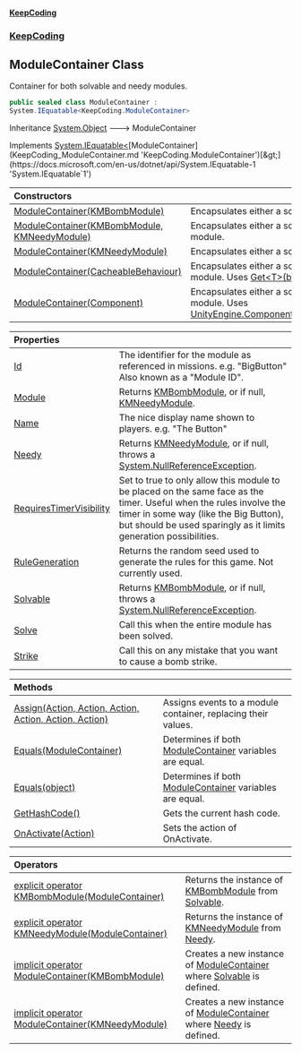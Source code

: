 #### [KeepCoding](index.md 'index')
### [KeepCoding](KeepCoding.md 'KeepCoding')
## ModuleContainer Class
Container for both solvable and needy modules.  
```csharp
public sealed class ModuleContainer :
System.IEquatable<KeepCoding.ModuleContainer>
```

Inheritance [System.Object](https://docs.microsoft.com/en-us/dotnet/api/System.Object 'System.Object') &#129106; ModuleContainer  

Implements [System.IEquatable&lt;](https://docs.microsoft.com/en-us/dotnet/api/System.IEquatable-1 'System.IEquatable`1')[ModuleContainer](KeepCoding_ModuleContainer.md 'KeepCoding.ModuleContainer')[&gt;](https://docs.microsoft.com/en-us/dotnet/api/System.IEquatable-1 'System.IEquatable`1')  

| Constructors | |
| :--- | :--- |
| [ModuleContainer(KMBombModule)](KeepCoding_ModuleContainer_ModuleContainer(global__KMBombModule).md 'KeepCoding.ModuleContainer.ModuleContainer(global::KMBombModule)') | Encapsulates either a solvable module.<br/> |
| [ModuleContainer(KMBombModule, KMNeedyModule)](KeepCoding_ModuleContainer_ModuleContainer(global__KMBombModule_global__KMNeedyModule).md 'KeepCoding.ModuleContainer.ModuleContainer(global::KMBombModule, global::KMNeedyModule)') | Encapsulates either a solvable or needy module.<br/> |
| [ModuleContainer(KMNeedyModule)](KeepCoding_ModuleContainer_ModuleContainer(global__KMNeedyModule).md 'KeepCoding.ModuleContainer.ModuleContainer(global::KMNeedyModule)') | Encapsulates either a solvable module.<br/> |
| [ModuleContainer(CacheableBehaviour)](KeepCoding_ModuleContainer_ModuleContainer(KeepCoding_CacheableBehaviour).md 'KeepCoding.ModuleContainer.ModuleContainer(KeepCoding.CacheableBehaviour)') | Encapsulates either a solvable or needy module. Uses [Get&lt;T&gt;(bool)](KeepCoding_CacheableBehaviour_Get_T_(bool).md 'KeepCoding.CacheableBehaviour.Get&lt;T&gt;(bool)').<br/> |
| [ModuleContainer(Component)](KeepCoding_ModuleContainer_ModuleContainer(UnityEngine_Component).md 'KeepCoding.ModuleContainer.ModuleContainer(UnityEngine.Component)') | Encapsulates either a solvable or needy module. Uses [UnityEngine.Component.GetComponent&lt;&gt;](https://docs.microsoft.com/en-us/dotnet/api/UnityEngine.Component.GetComponent--1 'UnityEngine.Component.GetComponent``1').<br/> |

| Properties | |
| :--- | :--- |
| [Id](KeepCoding_ModuleContainer_Id.md 'KeepCoding.ModuleContainer.Id') | The identifier for the module as referenced in missions. e.g. "BigButton" Also known as a "Module ID".<br/> |
| [Module](KeepCoding_ModuleContainer_Module.md 'KeepCoding.ModuleContainer.Module') | Returns [KMBombModule](https://docs.microsoft.com/en-us/dotnet/api/KMBombModule 'KMBombModule'), or if null, [KMNeedyModule](https://docs.microsoft.com/en-us/dotnet/api/KMNeedyModule 'KMNeedyModule').<br/> |
| [Name](KeepCoding_ModuleContainer_Name.md 'KeepCoding.ModuleContainer.Name') | The nice display name shown to players. e.g. "The Button"<br/> |
| [Needy](KeepCoding_ModuleContainer_Needy.md 'KeepCoding.ModuleContainer.Needy') | Returns [KMNeedyModule](https://docs.microsoft.com/en-us/dotnet/api/KMNeedyModule 'KMNeedyModule'), or if null, throws a [System.NullReferenceException](https://docs.microsoft.com/en-us/dotnet/api/System.NullReferenceException 'System.NullReferenceException').<br/> |
| [RequiresTimerVisibility](KeepCoding_ModuleContainer_RequiresTimerVisibility.md 'KeepCoding.ModuleContainer.RequiresTimerVisibility') | Set to true to only allow this module to be placed on the same face as the timer. Useful when the rules involve the timer in some way (like the Big Button), but should be used sparingly as it limits generation possibilities.<br/> |
| [RuleGeneration](KeepCoding_ModuleContainer_RuleGeneration.md 'KeepCoding.ModuleContainer.RuleGeneration') | Returns the random seed used to generate the rules for this game. Not currently used.<br/> |
| [Solvable](KeepCoding_ModuleContainer_Solvable.md 'KeepCoding.ModuleContainer.Solvable') | Returns [KMBombModule](https://docs.microsoft.com/en-us/dotnet/api/KMBombModule 'KMBombModule'), or if null, throws a [System.NullReferenceException](https://docs.microsoft.com/en-us/dotnet/api/System.NullReferenceException 'System.NullReferenceException').<br/> |
| [Solve](KeepCoding_ModuleContainer_Solve.md 'KeepCoding.ModuleContainer.Solve') | Call this when the entire module has been solved.<br/> |
| [Strike](KeepCoding_ModuleContainer_Strike.md 'KeepCoding.ModuleContainer.Strike') | Call this on any mistake that you want to cause a bomb strike.<br/> |

| Methods | |
| :--- | :--- |
| [Assign(Action, Action, Action, Action, Action, Action)](KeepCoding_ModuleContainer_Assign(System_Action_System_Action_System_Action_System_Action_System_Action_System_Action).md 'KeepCoding.ModuleContainer.Assign(System.Action, System.Action, System.Action, System.Action, System.Action, System.Action)') | Assigns events to a module container, replacing their values.<br/> |
| [Equals(ModuleContainer)](KeepCoding_ModuleContainer_Equals(KeepCoding_ModuleContainer).md 'KeepCoding.ModuleContainer.Equals(KeepCoding.ModuleContainer)') | Determines if both [ModuleContainer](KeepCoding_ModuleContainer.md 'KeepCoding.ModuleContainer') variables are equal.<br/> |
| [Equals(object)](KeepCoding_ModuleContainer_Equals(object).md 'KeepCoding.ModuleContainer.Equals(object)') | Determines if both [ModuleContainer](KeepCoding_ModuleContainer.md 'KeepCoding.ModuleContainer') variables are equal.<br/> |
| [GetHashCode()](KeepCoding_ModuleContainer_GetHashCode().md 'KeepCoding.ModuleContainer.GetHashCode()') | Gets the current hash code.<br/> |
| [OnActivate(Action)](KeepCoding_ModuleContainer_OnActivate(System_Action).md 'KeepCoding.ModuleContainer.OnActivate(System.Action)') | Sets the action of OnActivate.<br/> |

| Operators | |
| :--- | :--- |
| [explicit operator KMBombModule(ModuleContainer)](KeepCoding_ModuleContainer_op_Explicitglobal__KMBombModule(KeepCoding_ModuleContainer).md 'KeepCoding.ModuleContainer.op_Explicit global::KMBombModule(KeepCoding.ModuleContainer)') | Returns the instance of [KMBombModule](https://docs.microsoft.com/en-us/dotnet/api/KMBombModule 'KMBombModule') from [Solvable](KeepCoding_ModuleContainer_Solvable.md 'KeepCoding.ModuleContainer.Solvable').<br/> |
| [explicit operator KMNeedyModule(ModuleContainer)](KeepCoding_ModuleContainer_op_Explicitglobal__KMNeedyModule(KeepCoding_ModuleContainer).md 'KeepCoding.ModuleContainer.op_Explicit global::KMNeedyModule(KeepCoding.ModuleContainer)') | Returns the instance of [KMNeedyModule](https://docs.microsoft.com/en-us/dotnet/api/KMNeedyModule 'KMNeedyModule') from [Needy](KeepCoding_ModuleContainer_Needy.md 'KeepCoding.ModuleContainer.Needy').<br/> |
| [implicit operator ModuleContainer(KMBombModule)](KeepCoding_ModuleContainer_op_ImplicitKeepCoding_ModuleContainer(global__KMBombModule).md 'KeepCoding.ModuleContainer.op_Implicit KeepCoding.ModuleContainer(global::KMBombModule)') | Creates a new instance of [ModuleContainer](KeepCoding_ModuleContainer.md 'KeepCoding.ModuleContainer') where [Solvable](KeepCoding_ModuleContainer_Solvable.md 'KeepCoding.ModuleContainer.Solvable') is defined.<br/> |
| [implicit operator ModuleContainer(KMNeedyModule)](KeepCoding_ModuleContainer_op_ImplicitKeepCoding_ModuleContainer(global__KMNeedyModule).md 'KeepCoding.ModuleContainer.op_Implicit KeepCoding.ModuleContainer(global::KMNeedyModule)') | Creates a new instance of [ModuleContainer](KeepCoding_ModuleContainer.md 'KeepCoding.ModuleContainer') where [Needy](KeepCoding_ModuleContainer_Needy.md 'KeepCoding.ModuleContainer.Needy') is defined.<br/> |
